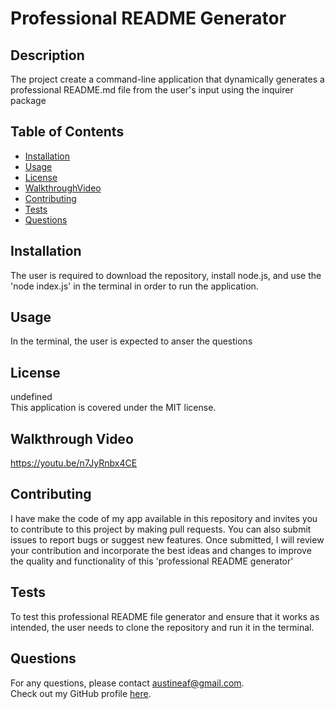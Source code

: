 
# Professional README Generator

## Description
The project create  a command-line application that dynamically generates a professional README.md file from the user's input using the inquirer package

## Table of Contents
- [Installation](#installation)
- [Usage](#usage)
- [License](#license)
- [WalkthroughVideo](#walkthrough)
- [Contributing](#contributing)
- [Tests](#tests)
- [Questions](#questions)

## Installation
The user is required to download the repository, install node.js, and use the 'node index.js' in the terminal in order to run the application.

## Usage
In the terminal, the user is expected to anser the questions

## License
undefined  
This application is covered under the MIT license.

## Walkthrough Video
https://youtu.be/n7JyRnbx4CE

## Contributing
I have make the code of my app available in this repository and invites you to contribute to this project by making pull requests. You can also submit issues to report bugs or suggest new features. Once submitted, I will review your contribution and incorporate the best ideas and changes to improve the quality and functionality of this 'professional README generator'

## Tests
To test this professional README file generator  and ensure that it works as intended, the user needs to clone the repository and run it in the terminal. 

## Questions
For any questions, please contact austineaf@gmail.com.  
Check out my GitHub profile [here](https://github.com/sagaust).

